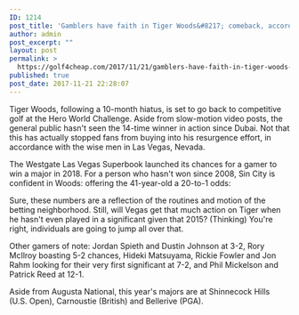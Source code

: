 ```yaml
---
ID: 1214
post_title: 'Gamblers have faith in Tiger Woods&#8217; comeback, according to Las Vegas 2018 Major Odds'
author: admin
post_excerpt: ""
layout: post
permalink: >
  https://golf4cheap.com/2017/11/21/gamblers-have-faith-in-tiger-woods-comeback-according-to-las-vegas-2018-major-odds-golf-digest/
published: true
post_date: 2017-11-21 22:28:07
---
```

Tiger Woods, following a 10-month hiatus, is set to go back to competitive golf at the Hero World Challenge. Aside from slow-motion video posts, the general public hasn't seen the 14-time winner in action since Dubai. Not that this has actually stopped fans from buying into his resurgence effort, in accordance with the wise men in Las Vegas, Nevada.

The Westgate Las Vegas Superbook launched its chances for a gamer to win a major in 2018. For a person who hasn't won since 2008, Sin City is confident in Woods: offering the 41-year-old a 20-to-1 odds:

Sure, these numbers are a reflection of the routines and motion of the betting neighborhood. Still, will Vegas get that much action on Tiger when he hasn't even played in a significant given that 2015? (Thinking) You're right, individuals are going to jump all over that.

Other gamers of note: Jordan Spieth and Dustin Johnson at 3-2, Rory McIlroy boasting 5-2 chances, Hideki Matsuyama, Rickie Fowler and Jon Rahm looking for their very first significant at 7-2, and Phil Mickelson and Patrick Reed at 12-1.

Aside from Augusta National, this year's majors are at Shinnecock Hills (U.S. Open), Carnoustie (British) and Bellerive (PGA).